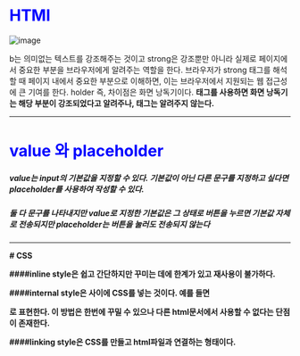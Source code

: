 # HTMl
![image](https://user-images.githubusercontent.com/62333447/168454573-e04a8866-37e2-4ab3-90d7-52214bebc148.png)

b는 의미없는 텍스트를 강조해주는 것이고 strong은 강조뿐만 아니라 실제로 페이지에서 중요한 부분을 브라우저에게 알려주는 역할을 한다.
브라우저가 strong 태그를 해석할 때 페이지 내에서 중요한 부분으로 이해하면, 이는 브라우저에서 지원되는 웹 접근성에 큰 기여를 한다.
holder
즉, 차이점은 화면 낭독기이다. <strong> 태그를 사용하면 화면 낭독기는 해당 부분이 강조되었다고 알려주나, <b>태그는 알려주지 않는다. 
  <hr>
  
# value 와 placeholder
  
  ##### value는 input의 기본값을 지정할 수 있다. 기본값이 아닌 다른 문구를 지정하고 싶다면 placeholder를 사용하여 작성할 수 있다.
  ##### 둘 다 문구를 나타내지만 value로 지정한 기본값은 그 상태로 버튼을 누르면 기본값 자체로 전송되지만 placeholder는 버튼을 눌러도 전송되지 않는다
  
  <hr>
  # CSS
  
  ####inline style은 쉽고 간단하지만 꾸미는 데에 한계가 있고 재사용이 불가하다.
  
  ####internal style은 <style>과</style>사이에 CSS를 넣는 것이다. 예를 들면
  
  <style>
    h1{
      color : blue;
    }
  </style>
  
  로 표현한다. 이 방법은 한번에 꾸밀 수 있으나 다른 html문서에서 사용할 수 없다는 단점이 존재한다.
  
  ####linking style은 CSS를 만들고 html파일과 연결하는 형태이다. 

